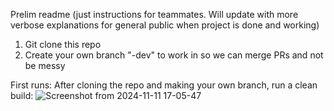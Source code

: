 Prelim readme (just instructions for teammates. Will update with more verbose explanations for general public when project is done and working)
1. Git clone this repo
2. Create your own branch "<insert team member name>-dev" to work in so we can merge PRs and not be messy

First runs: 
After cloning the repo and making your own branch, run a clean build:
![Screenshot from 2024-11-11 17-05-47](https://github.com/user-attachments/assets/d2e6103e-2708-4b35-afbe-2af81a8f4935)
